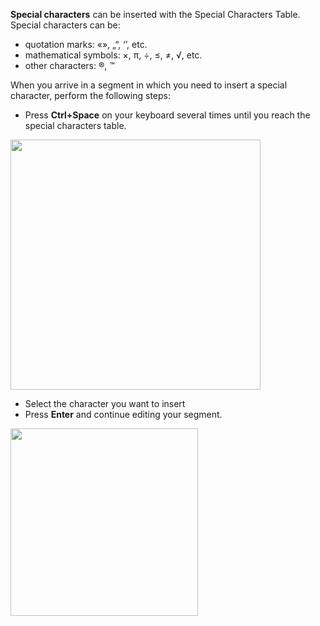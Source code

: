 **Special characters** can be inserted with the Special Characters Table. Special characters can be:

  * quotation marks: «», „“, ‘’, etc. 
  * mathematical symbols: ×, π, ÷, ≤, ≠, √, etc. 
  * other characters: ®, ™

When you arrive in a segment in which you need to insert a special character, perform the following steps:

  * Press **Ctrl+Space** on your keyboard several times until you reach the special characters table.

[<img src="/lib/exe/fetch.php?w=400&amp;tok=ce65e0&amp;media=ug:25_character_table.jpg" class="media" alt="" width="400" />](/lib/exe/detail.php?id=ug%3Aomt-chara&amp;media=ug:25_character_table.jpg)

  * Select the character you want to insert
  * Press **Enter** and continue editing your segment.

[<img src="/lib/exe/fetch.php?w=300&amp;tok=0bb88d&amp;media=ug:26_inserted_special_characters.jpg" class="media" alt="" width="300" />](/lib/exe/detail.php?id=ug%3Aomt-chara&amp;media=ug:26_inserted_special_characters.jpg)

